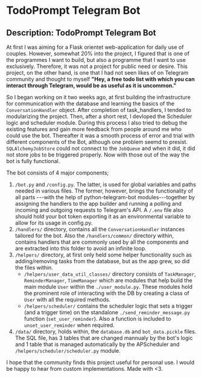 # TodoPrompt Telegram Bot
## Description: TodoPrompt Telegram Bot
At first I was aiming for a Flask orientet web-application for daily use of couples. However, somewhat 20% into the project, I figured that is one of the programmes I want to build, but also a programme that I want to use exclusively. Therefore, it was not a project for public need or desire. This project, on the other hand, is one that I had not seen likes of on Telegram community and thought to myself __"Hey, a free todo list with which you can interact through Telegram, would be as useful as it is uncommon."__

So I began working on it two weeks ago, at first building the infrastructure for communication with the database and learning the basics of the `ConversationHandler` object. After completion of task_handlers, I tended to modularizing the project. Then, after a short rest, I devloped the Scheduler logic and scheduler module. During this process I also tried to debug the existing features and gain more feedback from people around me who could use the bot. Thereafter it was a smooth process of error and trial with different components of the Bot, although one problem seemd to presist. `SQLAlchemyJobStore` could not connect to the `JobQueue` and when it did, it did not store jobs to be triggered properly. Now with those out of the way the bot is fully functional.

The bot consists of 4 major components;
1. `/bot.py` and `/config.py`. The latter, is used for global variables and paths needed in various files. The former, however, brings the functionality of all parts ---with the help of python-telegram-bot modules---together by assigning the handlers to the app builder and running a polling and incoming and outgoing requests to Telegram's API. A `/.env` file also should hold your bot token exporting it as an environmental variable to allow for its usage in config.py.
2. `/handlers/` directory, contains all the `ConversationHandler` instances tailored for the bot. Also the `/handlers/common/` directory within, contains handlers that are commonly used by all the components and are extracted into this folder to avoid an infinite loop.
3. `/helpers/` directory, at first only held some helper functionality such as adding/removing tasks from the database, but as the app grew, so did the files within. 
    - `/helpers/user_data_util_classes/` directory consists of `TaskManager`, `ReminderManager`, `TimeManager` which are modules that help build the main module `User` within the `./user_module.py`. These modules hold the prominent role of interacting with the DB by creating a class of `User` with all the required methods. 
    - `/helpers/scheduler/` contains the scheduler logic that sets a trigger (and a trigger time) on the standalone `./send_reminder_message.py` function (`set_user_reminder`). Also a function is included to `unset_user_reminder` when required.
4. `/data/` directory, holds within, the `database.db` and `bot_data.pickle` files. The SQL file, has 3 tables that are changed mannualy by the bot's logic and 1 table that is managed automatically by the APScheduler and `/helpers/scheduler/scheduler.py` module.

I hope that the community finds this project useful for personal use. I would be happy to hear from custom implementations. Made with <3.
